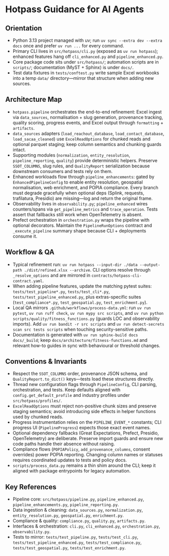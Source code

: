 # Hotpass Guidance for AI Agents

## Orientation

- Python 3.13 project managed with uv; run `uv sync --extra dev --extra docs` once and prefer `uv run ...` for every command.
- Primary CLI lives in `src/hotpass/cli.py` (exposed as `uv run hotpass`); enhanced features hang off `cli_enhanced.py` and `pipeline_enhanced.py`.
- Core package code sits under `src/hotpass/`; automation scripts are in `scripts/`; documentation (MyST + Sphinx) is under `docs/`.
- Test data fixtures in `tests/conftest.py` write sample Excel workbooks into a temp `data/` directory—mirror that structure when adding new sources.

## Architecture Map

- `hotpass.pipeline` orchestrates the end-to-end refinement: Excel ingest via `data_sources`, normalisation + slug generation, provenance tracking, quality scoring, progress events, and Excel output through `formatting` + `artifacts`.
- `data_sources` adapters (`load_reachout_database`, `load_contact_database`, `load_sacaa_cleaned`) use `ExcelReadOptions` for chunked reads and optional parquet staging; keep column semantics and chunking guards intact.
- Supporting modules (`normalization`, `entity_resolution`, `pipeline_reporting`, `quality`) provide deterministic helpers. Preserve `SSOT_COLUMNS`, slug rules, and `QualityReport` serialization because downstream consumers and tests rely on them.
- Enhanced workloads flow through `pipeline_enhancements`: gated by `EnhancedPipelineConfig` to enable entity resolution, geospatial normalisation, web enrichment, and POPIA compliance. Every branch must degrade gracefully when optional deps (Splink, requests, trafilatura, Presidio) are missing—log and return the original frame.
- Observability lives in `observability.py`; `pipeline_enhanced` wires counters/spans via `get_pipeline_metrics` and `trace_operation`. Tests assert that fallbacks still work when OpenTelemetry is absent.
- Prefect orchestration in `orchestration.py` wraps the pipeline with optional decorators. Maintain the `PipelineRunOptions` contract and `_execute_pipeline` summary shape because CLI + deployments consume it.

## Workflow & QA

- Typical refinement run: `uv run hotpass --input-dir ./data --output-path ./dist/refined.xlsx --archive`. CLI options resolve through `_resolve_options` and are mirrored in `contracts/hotpass-cli-contract.yaml`.
- When adding pipeline features, update the matching pytest suites: `tests/test_pipeline*.py`, `tests/test_cli*.py`, `tests/test_pipeline_enhanced.py`, plus extras-specific suites (`test_compliance*.py`, `test_geospatial.py`, `test_enrichment.py`).
- Local QA mirrors `.github/workflows/process-data.yml`: run `uv run pytest`, `uv run ruff check`, `uv run mypy src scripts`, and `uv run python scripts/quality/fitness_functions.py` (guards LOC and observability imports). Add `uv run bandit -r src scripts` and `uv run detect-secrets scan src tests scripts` when touching security-sensitive paths.
- Documentation is generated with `uv run sphinx-build docs docs/_build`; keep `docs/architecture/fitness-functions.md` and relevant how-to guides in sync with behavioural or threshold changes.

## Conventions & Invariants

- Respect the `SSOT_COLUMNS` order, provenance JSON schema, and `QualityReport.to_dict()` keys—tests load these structures directly.
- Thread new configuration flags through `PipelineConfig`, CLI parsing, orchestration, and tests. Keep defaults aligned with `config.get_default_profile` and industry profiles under `src/hotpass/profiles/`.
- `ExcelReadOptions` must reject non-positive chunk sizes and preserve staging semantics; avoid introducing side effects in helper functions used by chunked reads.
- Progress instrumentation relies on the `PIPELINE_EVENT_*` constants; CLI progress UI (`PipelineProgress`) expects those exact event names.
- Optional dependency fallbacks (Great Expectations, Prefect, Presidio, OpenTelemetry) are deliberate. Preserve import guards and ensure new code paths handle their absence without raising.
- Compliance flows (`POPIAPolicy`, `add_provenance_columns`, consent overrides) power POPIA reporting. Changing column names or statuses requires coordinated updates to tests and policy docs.
- `scripts/process_data.py` remains a thin shim around the CLI; keep it aligned with package entrypoints for legacy automation.

## Key References

- Pipeline core: `src/hotpass/pipeline.py`, `pipeline_enhanced.py`, `pipeline_enhancements.py`, `pipeline_reporting.py`.
- Data ingestion & cleaning: `data_sources.py`, `normalization.py`, `entity_resolution.py`, `geospatial.py`, `enrichment.py`.
- Compliance & quality: `compliance.py`, `quality.py`, `artifacts.py`.
- Interfaces & orchestration: `cli.py`, `cli_enhanced.py`, `orchestration.py`, `observability.py`.
- Tests to mirror: `tests/test_pipeline.py`, `tests/test_cli.py`, `tests/test_pipeline_enhanced.py`, `tests/test_compliance.py`, `tests/test_geospatial.py`, `tests/test_enrichment.py`.
